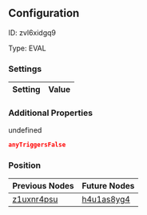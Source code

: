 # <nil>
## Configuration
ID:  zvl6xidgq9

Type: EVAL 


### Settings
| Setting | Value  |
| :------------------------ | ---------------------------------------- |
 




### Additional Properties
undefined
 ```json 
anyTriggersFalse
```




### Position
| Previous Nodes | Future Nodes |
| :------------- | ------------ |
| [z1uxnr4psu](./z1uxnr4psu.md) | [h4u1as8yg4](./h4u1as8yg4.md) |